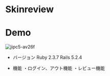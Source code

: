# Skinreview

# Demo

![jipc5-av26f](https://user-images.githubusercontent.com/57396312/95724179-ff2f4f00-0cb0-11eb-88a5-9627ce550353.gif)

* バージョン
Ruby 2.3.7
Rails 5.2.4

* 機能
・ログイン、アウト機能
・レビュー機能
